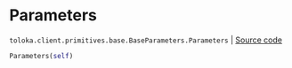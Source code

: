 # Parameters
`toloka.client.primitives.base.BaseParameters.Parameters` | [Source code](https://github.com/Toloka/toloka-kit/blob/v0.1.24/src/client/primitives/base.py#L351)

```python
Parameters(self)
```

